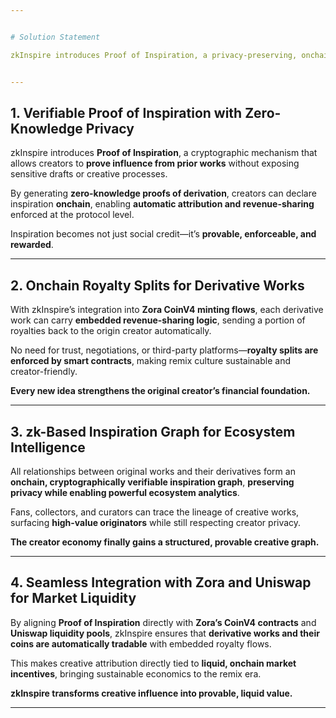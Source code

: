 ```yaml
---


# Solution Statement

zkInspire introduces Proof of Inspiration, a privacy-preserving, onchain verification system for creative works using zero-knowledge proofs. It allows creators to cryptographically prove that a new work was inspired by an existing one without revealing sensitive details of the creative process. This system automatically enforces royalty splits in protocols Zora CoinV4 and Uniswap, aligning attribution with onchain incentives while preserving creator privacy.


---
```


## 1. Verifiable Proof of Inspiration with Zero-Knowledge Privacy

zkInspire introduces **Proof of Inspiration**, a cryptographic mechanism that allows creators to **prove influence from prior works** without exposing sensitive drafts or creative processes.

By generating **zero-knowledge proofs of derivation**, creators can declare inspiration **onchain**, enabling **automatic attribution and revenue-sharing** enforced at the protocol level.

Inspiration becomes not just social credit—it’s **provable, enforceable, and rewarded**.

---

## 2. Onchain Royalty Splits for Derivative Works

With zkInspire’s integration into **Zora CoinV4 minting flows**, each derivative work can carry **embedded revenue-sharing logic**, sending a portion of royalties back to the origin creator automatically.

No need for trust, negotiations, or third-party platforms—**royalty splits are enforced by smart contracts**, making remix culture sustainable and creator-friendly.

**Every new idea strengthens the original creator’s financial foundation.**

---

## 3. zk-Based Inspiration Graph for Ecosystem Intelligence

All relationships between original works and their derivatives form an **onchain, cryptographically verifiable inspiration graph**, **preserving privacy while enabling powerful ecosystem analytics**.

Fans, collectors, and curators can trace the lineage of creative works, surfacing **high-value originators** while still respecting creator privacy.

**The creator economy finally gains a structured, provable creative graph.**

---

## 4. Seamless Integration with Zora and Uniswap for Market Liquidity

By aligning **Proof of Inspiration** directly with **Zora’s CoinV4 contracts** and **Uniswap liquidity pools**, zkInspire ensures that **derivative works and their coins are automatically tradable** with embedded royalty flows.

This makes creative attribution directly tied to **liquid, onchain market incentives**, bringing sustainable economics to the remix era.

**zkInspire transforms creative influence into provable, liquid value.**

---
